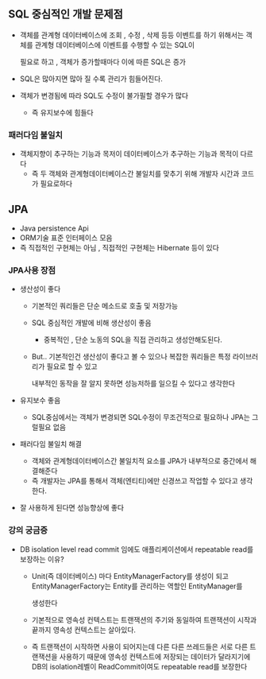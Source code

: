 ## SQL 중심적인 개발 문제점

- 객체를 관계형 데이터베이스에 조회 , 수정 , 삭제 등등 이벤트를 하기 위해서는 객체를 관계형 데이터베이스에 이벤트를 수행할 수 있는 SQL이

  필요로 하고  , 객체가 증가할때마다 이에 따른 SQL은 증가

- SQL은 많아지면 많아 질 수록 관리가 힘들어진다.

- 객체가 변경됨에 따라 SQL도 수정이 불가필할 경우가 많다

  - 즉 유지보수에 힘들다

### 패러다임 불일치

- 객체지향이 추구하는 기능과 목저이 데이터베이스가 추구하는 기능과 목적이 다르다
  - 즉 두 객체와 관계형데이터베이스간 불일치를 맞추기 위해 개발자 시간과 코드가 필요로하다

## JPA

- Java persistence Api
- ORM기술  표준 인터페이스 모음
- 즉 직접적인 구현체는 아님 , 직접적인 구현체는 Hibernate 등이 있다

### JPA사용 장점

- 생산성이 좋다

  - 기본적인 쿼리들은 단순 메소드로 호출 및 저장가능

  - SQL 중심적인 개발에 비해 생산성이 좋음

    - 중복적인 , 단순 노동의 SQL을 직접 관리하고 생성안해도된다.

  - But.. 기본적인건 생산성이 좋다고 볼 수 있으나 복잡한 쿼리들은 특정 라이브러리가 필요로 할 수 있고

    내부적인 동작을 잘 알지 못하면 성능저하를 일으킬 수 있다고 생각한다

- 유지보수 좋음

  - SQL중심에서는 객체가 변경되면 SQL수정이 무조건적으로 필요하나 JPA는 그럴필요 없음

- 패러다임 불일치 해결

  - 객체와 관계형데이터베이스간 불일치적 요소를 JPA가 내부적으로 중간에서 해결해준다
  - 즉 개발자는 JPA를 통해서 객체(엔티티)에만 신경쓰고 작업할 수 있다고 생각한다.

- 잘 사용하게 된다면 성능향상에 좋다



### 강의 궁금증

- DB isolation level read commit 임에도 애플리케이션에서 repeatable read를 보장하는 이유?

  - Unit(즉 데이터베이스) 마다 EntityManagerFactory를 생성이 되고 EntityManagerFactory는 Entity를 관리하는 역할인 EntityManager를

    생성한다

  - 기본적으로 영속성 컨텍스트는 트랜잭션의 주기와 동일하여 트랜잭션이 시작과 끝까지 영속성 컨텍스트는 살아있다.

  - 즉 트랜잭션이 시작하면 사용이 되어지는데 다른 다른 쓰레드들은 서로 다른 트랜잭션을 사용하기 때문에 영속성 컨텍스트에 저장되는 데이터가 달라지기에 DB의 isolation레벨이 ReadCommit이여도 repeatable read를 보장한다